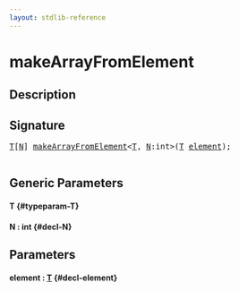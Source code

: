 ```yaml
---
layout: stdlib-reference
---
```


# makeArrayFromElement

## Description





## Signature 

<pre>
<a href="/stdlib-reference/global-decls/makearrayfromelement-49d#typeparam-T" class="code_type">T</a>[<a href="/stdlib-reference/global-decls/makearrayfromelement-49d#decl-N" class="code_var">N</a>] <a href="/stdlib-reference/global-decls/makearrayfromelement-49d">makeArrayFromElement</a>&lt;<a href="/stdlib-reference/global-decls/makearrayfromelement-49d#typeparam-T" class="code_type">T</a>, <a href="/stdlib-reference/global-decls/makearrayfromelement-49d#decl-N" class="code_var">N</a>:<span class="code_keyword">int</span>&gt;(<a href="/stdlib-reference/global-decls/makearrayfromelement-49d#typeparam-T" class="code_type">T</a> <a href="/stdlib-reference/global-decls/makearrayfromelement-49d#decl-element" class="code_param">element</a>);

</pre>

## Generic Parameters

#### T {#typeparam-T}
#### N  : int {#decl-N}

## Parameters

#### element  : [T](/stdlib-reference/global-decls/makearrayfromelement-49d#typeparam-T) {#decl-element}

